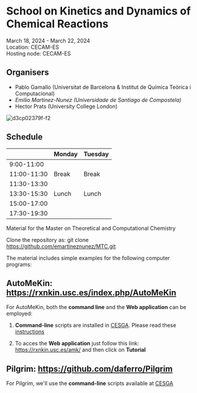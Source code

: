# School on Kinetics and Dynamics of Chemical Reactions
March 18, 2024 - March 22, 2024<br>
Location: CECAM-ES<br>
Hosting node: CECAM-ES<br>

## Organisers
* Pablo Gamallo (Universitat de Barcelona & Institut de Química Teòrica i Computacional)
* _Emilio Martinez-Nunez (Universidade de Santiago de Compostela)_
* Hector Prats (University College London)

![d3cp02379f-f2](https://github.com/emartineznunez/MTC-2024/assets/50674314/df15da09-b195-4e97-b962-b7cad2147ae7)

## Schedule

| |Monday   |Tuesday   |
|---|---|---|
|9:00-11:00   |   |   |
|11:00-11:30   |  Break |Break   |
|11:30-13:30   |   |   |
|13:30-15:30   |Lunch   |Lunch   |
|15:00-17:00   |   |   |
|17:30-19:30   |   |   |


Material for the Master on Theoretical and Computational Chemistry

Clone the repository as: git clone https://github.com/emartineznunez/MTC.git

The material includes simple examples for the following computer programs: 

## **AutoMeKin**: https://rxnkin.usc.es/index.php/AutoMeKin

For AutoMeKin, both the **command line** and the **Web application** can be employed:

1. **Command-line** scripts are installed in [CESGA](https://www.cesga.es/). Please read these [instructions](https://github.com/emartineznunez/MTC/raw/main/CESGA/Access_CESGA_instructions.pdf) 

2. To acces the **Web application** just follow this link: https://rxnkin.usc.es/amk/ and then click on **Tutorial**

## **Pilgrim**: https://github.com/daferro/Pilgrim

For Pilgrim, we'll use the **command-line** scripts available at [CESGA](https://github.com/emartineznunez/MTC/raw/main/CESGA/Access_CESGA_instructions.pdf) 
